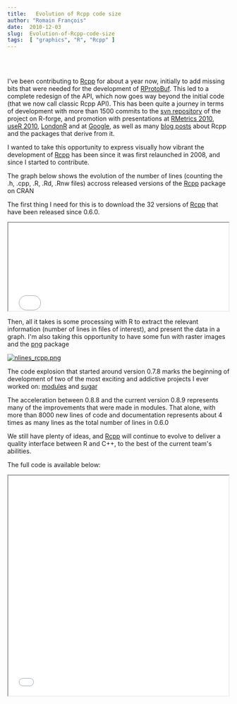 ```yaml
---
title:   Evolution of Rcpp code size
author: "Romain François"
date:  2010-12-03
slug:  Evolution-of-Rcpp-code-size
tags:  [ "graphics", "R", "Rcpp" ]
---
```

<div class="post-content">
<script type="text/javascript"><!--
google_ad_client = "ca-pub-0193080271541659";
/* blog */
google_ad_slot = "4394100836";
google_ad_width = 468;
google_ad_height = 60;
//-->
</script><script type="text/javascript" src="http://pagead2.googlesyndication.com/pagead/show_ads.js">
</script><br><br><p>I've been contributing to <a href="http://dirk.eddelbuettel.com/code/rcpp.html">Rcpp</a> for about a year now, initially to add missing bits that were needed for the development of <a href="http://dirk.eddelbuettel.com/code/rprotobuf.html">RProtoBuf</a>. This led to a complete redesign of the API, which now goes way beyond the initial code (that we now call classic Rcpp API). This has been quite a journey in terms of development with more than 1500 commits to the <a href="https://r-forge.r-project.org/scm/?group_id=155">svn repository</a> of the project on R-forge, and promotion with presentations at <a href="http://romainfrancois.blog.free.fr/index.php?post/2010/06/30/Rmetrics-slides">RMetrics 2010</a>, <a href="http://romainfrancois.blog.free.fr/index.php?post/2010/07/27/useR!-2010">useR 2010</a>, <a href="http://romainfrancois.blog.free.fr/index.php?post/2010/10/07/LondonR-Rcpp-slides">LondonR</a> and at <a href="http://romainfrancois.blog.free.fr/index.php?post/2010/10/28/Google-tech-talk-/-Rcpp%2C-...-presentation-on-youtube">Google</a>, as well as many <a href="http://romainfrancois.blog.free.fr/index.php?category/R-package/Rcpp">blog posts</a> about Rcpp and the packages that derive from it.</p>

<p>I wanted to take this opportunity to express visually how vibrant the development of <a href="http://dirk.eddelbuettel.com/code/rcpp.html">Rcpp</a> has been since it was first relaunched in 2008, and since I started to contribute. </p>

<p>The graph below shows the evolution of the number of lines (counting the .h, .cpp, .R, .Rd, .Rnw files) accross released versions of the <a href="http://dirk.eddelbuettel.com/code/rcpp.html">Rcpp</a> package on CRAN</p>

<p>The first thing I need for this is to download the 32 versions of <a href="http://dirk.eddelbuettel.com/code/rcpp.html">Rcpp</a> that have been released since 0.6.0.</p>

<iframe src="/public/packages/Rcpp/code_size/download.R.html" width="500" height="200"></iframe>

<p>Then, all it takes is some processing with R to extract the relevant information (number of lines in files of interest), and present the data in a graph. I'm also taking this opportunity to have some fun with raster images and the <a href="http://www.rforge.net/png/">png</a> package</p>

<a href="/public/packages/Rcpp/code_size/nlines_rcpp.png"><img src="/public/packages/Rcpp/code_size/nlines_rcpp_m.jpg" alt="nlines_rcpp.png" style="margin: 0 auto; display: block;" title="nlines_rcpp.png, déc. 2010"></a>

<p>The code explosion that started around version 0.7.8 marks the beginning of development of two of the most exciting and addictive projects I ever worked on: <a href="http://cran.r-project.org/web/packages/Rcpp/vignettes/Rcpp-modules.pdf">modules</a> and <a href="http://cran.r-project.org/web/packages/Rcpp/vignettes/Rcpp-sugar.pdf">sugar</a>

</p>
<p>The acceleration between 0.8.8 and the current version 0.8.9 represents many of the improvements that were made in modules. That alone, with more than 8000 new lines of code and documentation represents about 4 times as many lines as the total number of lines in 0.6.0</p>

<p>We still have plenty of ideas, and <a href="http://dirk.eddelbuettel.com/code/rcpp.html">Rcpp</a> will continue to evolve to deliver a quality interface between R and C++, to the best of the current team's abilities. </p>

<p>The full code is available below: </p>

<iframe src="/public/packages/Rcpp/code_size/rcpp_lines.R.html" width="500" height="500"></iframe>
</div>
